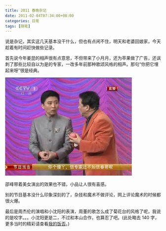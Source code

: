 ```yaml
---
title: 2011 春晚杂记
date: 2011-02-04T07:34:00+08:00
categories: 日常
tags: [随笔]
---
```

说是杂记，其实这几天基本没干什么，但也有点闲不住，明天和老婆回娘家，今天趁着有时间赶快做些记录。

首先说今年姜昆的相声很有点意思，不但带来了小月月，还为苹果做了广告，还讽刺了那些比较自以为是的专家，一改多年前那种歌颂风格的相声。那句“你把它埋起来呀”很是经典。

![](/uploads/2011/02/2011-spring-festival-gala.jpg)<!--more-->

邵峰带着美女演出的效果也不错，小品让人很有喜感。

别的节目基本没什么印象深刻的了，杂技和魔术不做评论，网上评论魔术的时候都很火爆。

最后是周杰伦的演唱和小沈阳的表演，周董的歌怎么成了菊花台的风格了呢，我说的是咬字。。。小沈阳更是二，不过和本山合作，也算忍了吧。(此处略去 140 字，更多当时的精彩请查看[我的饭否](http://fanfou.com/heartnn)。)
